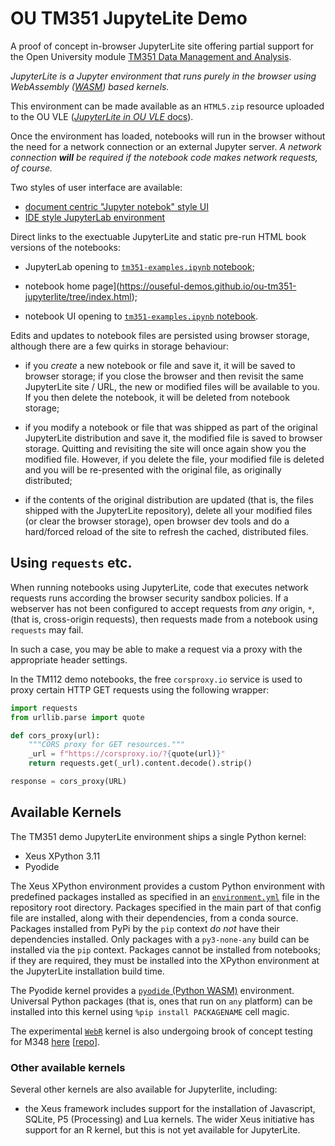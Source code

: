 # OU TM351 JupyteLite Demo

A proof of concept in-browser JupyterLite site offering partial support for the Open University module [TM351 Data Management and Analysis](http://www.open.ac.uk/courses/modules/tm351).

*JupyterLite is a Jupyter environment that runs purely in the browser using WebAssembly ([WASM]( https://en.wikipedia.org/wiki/WebAssembly)) based kernels.*

This environment can be made available as an `HTML5.zip` resource uploaded to the OU VLE ([*JupyterLite in OU VLE* docs](https://opencomputinglab.github.io/jupyterlite_in_moodle_vle/)).

Once the environment has loaded, notebooks will run in the browser without the need for a network connection or an external Jupyter server. *A network connection __will__ be required if the notebook code makes network requests, of course.*

Two styles of user interface are available:

- [document centric "Jupyter notebok" style UI](https://ouseful-demos.github.io/jupyterlite-tm112-demo)
- [IDE style JupyterLab environment](https://ouseful-demos.github.io/jupyterlite-tm112-demo/lab)

Direct links to the exectuable JupyterLite and static pre-run HTML book versions of the notebooks:

-  JupyterLab opening to [`tm351-examples.ipynb` notebook](https://ouseful-demos.github.io/ou-tm351-jupyterlite/lab/index.html?path=tm351_examples.ipynb);

- notebook home page](https://ouseful-demos.github.io/ou-tm351-jupyterlite/tree/index.html);

- notebook UI opening to  [`tm351-examples.ipynb` notebook](https://ouseful-demos.github.io/ou-tm351-jupyterlite/tree/index.html?path=tm351_examples.ipynb).

Edits and updates to notebook files are persisted using browser storage, although there are a few quirks in storage behaviour:

- if you *create* a new notebook or file and save it, it will be saved to browser storage; if you close the browser and then revisit the same JupyterLite site / URL, the new or modified files will be available to you. If you then delete the notebook, it will be deleted from notebook storage;

- if you modify a notebook or file that was shipped as part of the original JupyterLite distribution and save it, the modified file is saved to browser storage. Quitting and revisiting the site will once again show you the modified file. However, if you delete the file, your modified file is deleted and you will be re-presented with the original file, as originally distributed;

- if the contents of the original distribution are updated (that is, the files shipped with the JupyterLite repository), delete all your modified files (or clear the browser storage), open browser dev tools and do a hard/forced reload of the site to refresh the cached, distributed files.

## Using `requests` etc.

When running notebooks using JupyterLite, code that executes network requests runs according the browser security sandbox policies. If a webserver has not been configured to accept requests from *any* origin, `*`,(that is, cross-origin requests), then requests made from a notebook using `requests` may fail.

In such a case, you may be able to make a request via a proxy with the appropriate header settings.

In the TM112 demo notebooks, the free `corsproxy.io` service is used to proxy certain HTTP GET requests using the following wrapper:

```python
import requests
from urllib.parse import quote

def cors_proxy(url):
    """CORS proxy for GET resources."""
    _url = f"https://corsproxy.io/?{quote(url)}"
    return requests.get(_url).content.decode().strip()

response = cors_proxy(URL)
```

## Available Kernels

The TM351 demo JupyterLite environment ships a single Python kernel:

- Xeus XPython 3.11
- Pyodide

The Xeus XPython environment provides a custom Python environment with predefined packages installed as specified in an [`environment.yml`](https://github.com/ouseful-demos/jupyterlite-tm112-demo/blob/main/environment.yml) file in the repository root directory. Packages specified in the main part of that config file are installed, along with their dependencies, from a conda source. Packages installed from PyPi by the `pip` context *do not* have their dependencies installed. Only packages with a `py3-none-any` build can be installed via the `pip` context. Packages cannot be installed from notebooks; if they are required, they must be installed into the XPython environment at the JupyterLite installation build time.

The Pyodide kernel provides a [`pyodide` (Python WASM)](https://pyodide.org/en/stable/) environment. Universal Python packages (that is, ones that run on `any` platform) can be installed into this kernel using `%pip install PACKAGENAME` cell magic.

The experimental [`WebR`](https://github.com/r-wasm/jupyterlite-webr-kernel) kernel is also undergoing brook of concept testing for M348 [here](https://ouseful-demos.github.io/jupyterlite-m348-demo/) [[repo](https://github.com/ouseful-demos/jupyterlite-m348-demo)].


### Other available kernels

Several other kernels are also available for Jupyterlite, including:

- the Xeus framework includes support for the installation of Javascript, SQLite, P5 (Processing) and Lua kernels. The wider Xeus initiative has support for an R kernel, but this is not yet available for JupyterLite.
